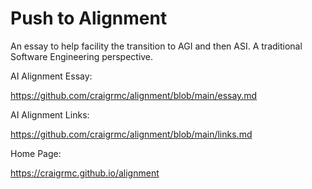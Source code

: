 # Push to Alignment

An essay to help facility the transition to AGI and then ASI. A traditional Software Engineering perspective.

AI Alignment Essay:

https://github.com/craigrmc/alignment/blob/main/essay.md

AI Alignment Links:

https://github.com/craigrmc/alignment/blob/main/links.md

Home Page:

https://craigrmc.github.io/alignment
